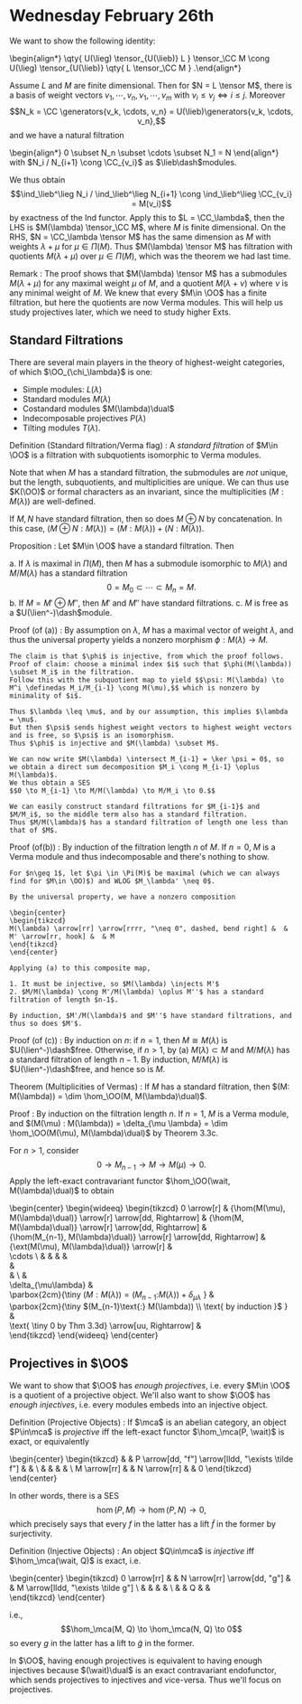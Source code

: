 # Wednesday February 26th

We want to show the following identity:

\begin{align*}
\qty{ U(\lieg) \tensor_{U(\lieb)} L } \tensor_\CC M 
\cong
U(\lieg) \tensor_{U(\lieb)} \qty{ L \tensor_\CC M  }
.\end{align*}

Assume $L$ and $M$ are finite dimensional. Then for $N = L \tensor M$, there is a basis of weight vectors $v_1, \cdots, v_n, \nu_1, \cdots, \nu_m$ with $\nu_i \leq \nu_j \iff i\leq j$.
Moreover $$N_k = \CC \generators{v_k, \cdots, v_n} = U(\lieb)\generators{v_k, \cdots, v_n},$$ and we have a natural filtration

\begin{align*}
0 \subset N_n \subset \cdots \subset N_1 = N
\end{align*}
 with $N_i / N_{i+1} \cong \CC_{v_i}$ as $\lieb\dash$modules.

 We thus obtain $$\ind_\lieb^\lieg N_i / \ind_\lieb^\lieg N_{i+1} \cong \ind_\lieb^\lieg \CC_{v_i} = M(v_i)$$ by exactness of the Ind functor.
 Apply this to $L = \CC_\lambda$, then the LHS is $M(\lambda) \tensor_\CC M$, where $M$ is finite dimensional.
 On the RHS, $N = \CC_\lambda \tensor M$ has the same dimension as $M$ with weights $\lambda + \mu$ for $\mu \in \Pi(M)$.
 Thus $M(\lambda) \tensor M$ has filtration with quotients $M(\lambda + \mu)$ over $\mu \in \Pi(M)$, which was the theorem we had last time.

 Remark
 : The proof shows that $M(\lambda) \tensor M$ has a submodules $M(\lambda + \mu)$ for any maximal weight $\mu$ of $M$, and a quotient $M(\lambda + \nu)$ where $\nu$ is any minimal weight of $M$.
  We knew that every $M\in \OO$ has a finite filtration, but here the quotients are now Verma modules.
  This will help us study projectives later, which we need to study higher Exts.

## Standard Filtrations

There are several main players in the theory of highest-weight categories, of which $\OO_{\chi_\lambda}$ is one:

- Simple modules: $L(\lambda)$
- Standard modules $M(\lambda)$
- Costandard modules $M(\lambda)\dual$
- Indecomposable projectives $P(\lambda)$
- Tilting modules $T(\lambda)$.

Definition (Standard filtration/Verma flag)
: A *standard filtration* of $M\in \OO$ is a filtration with subquotients isomorphic to Verma modules.

Note that when $M$ has a standard filtration, the submodules are *not* unique, but the length, subquotients, and multiplicities are unique.
We can thus use $K(\OO)$ or formal characters as an invariant, since the multiplicities $(M: M(\lambda))$ are well-defined.

If $M, N$ have standard filtration, then so does $M \oplus N$ by concatenation.
In this case, $(M\oplus N: M(\lambda)) = (M:M(\lambda)) + (N: M(\lambda))$.

Proposition
: Let $M\in \OO$ have a standard filtration. 
  Then

  a. If $\lambda$ is maximal in $\Pi(M)$, then $M$ has a submodule isomorphic to $M(\lambda)$ and $M/M(\lambda)$ has a standard filtration $$0 = M_0 \subset \cdots \subset M_n = M.$$
  b. If $M = M' \oplus M''$, then $M'$ and $M''$ have standard filtrations.
  c. $M$ is free as a $U(\lien^-)\dash$module.

Proof (of (a))
:   By assumption on $\lambda$, $M$ has a maximal vector of weight $\lambda$, and thus the universal property yields a nonzero morphism $\phi: M(\lambda) \to M$.
  
    The claim is that $\phi$ is injective, from which the proof follows.
    Proof of claim: choose a minimal index $i$ such that $\phi(M(\lambda)) \subset M_i$ in the filtration.
    Follow this with the subquotient map to yield $$\psi: M(\lambda) \to M^i \definedas M_i/M_{i-1} \cong M(\mu),$$ which is nonzero by minimality of $i$.

    Thus $\lambda \leq \mu$, and by our assumption, this implies $\lambda = \mu$.
    But then $\psi$ sends highest weight vectors to highest weight vectors and is free, so $\psi$ is an isomorphism.
    Thus $\phi$ is injective and $M(\lambda) \subset M$.

    We can now write $M(\lambda) \intersect M_{i-1} = \ker \psi = 0$, so we obtain a direct sum decomposition $M_i \cong M_{i-1} \oplus M(\lambda)$.
    We thus obtain a SES 
    $$0 \to M_{i-1} \to M/M(\lambda) \to M/M_i \to 0.$$

    We can easily construct standard filtrations for $M_{i-1}$ and $M/M_i$, so the middle term also has a standard filtration.
    Thus $M/M(\lambda)$ has a standard filtration of length one less than that of $M$.

Proof (of(b))
:   By induction of the filtration length $n$ of $M$. 
    If $n=0$, $M$ is a Verma module and thus indecomposable and there's nothing to show.
    
    For $n\geq 1$, let $\pi \in \Pi(M)$ be maximal (which we can always find for $M\in \OO)$) and WLOG $M_\lambda' \neq 0$.

    By the universal property, we have a nonzero composition
    
    \begin{center}
    \begin{tikzcd}
    M(\lambda) \arrow[rr] \arrow[rrrr, "\neq 0", dashed, bend right] &  & M' \arrow[rr, hook] &  & M
    \end{tikzcd}
    \end{center}

    Applying (a) to this composite map,

    1. It must be injective, so $M(\lambda) \injects M'$
    2. $M/M(\lambda) \cong M'/M(\lambda) \oplus M''$ has a standard filtration of length $n-1$.

    By induction, $M'/M(\lambda)$ and $M''$ have standard filtrations, and thus so does $M'$.

Proof (of (c))
: By induction on $n$: if $n=1$, then $M \cong M(\lambda)$ is $U(\lien^-)\dash$free.
  Otherwise, if $n > 1$, by (a) $M(\lambda) \subset M$ and $M/M(\lambda)$ has a standard filtration of length $n-1$.
  By induction, $M/M(\lambda)$ is $U(\lien^-)\dash$free, and hence so is $M$.


Theorem (Multiplicities of Vermas)
: If $M$ has a standard filtration, then $(M: M(\lambda)) = \dim \hom_\OO(M, M(\lambda)\dual)$.

Proof
: By induction on the filtration length $n$.
  If $n=1$, $M$ is a Verma module, and $(M(\mu) : M(\lambda)) = \delta_{\mu \lambda} = \dim \hom_\OO(M(\mu), M(\lambda)\dual)$ by Theorem 3.3c.
  
  For $n>1$, consider $$0 \to M_{n-1} \to M \to M(\mu) \to 0.$$
  Apply the left-exact contravariant functor $\hom_\OO(\wait, M(\lambda)\dual)$ to obtain
  
  \begin{center}
  \begin{wideeq}
    \begin{tikzcd}
0 \arrow[r]   & 
{\hom(M(\mu), M(\lambda)\dual)} \arrow[r] \arrow[dd, Rightarrow] &
{\hom(M, M(\lambda)\dual)} \arrow[r] \arrow[dd, Rightarrow]   &  
{\hom(M_{n-1}, M(\lambda)\dual)} \arrow[r] \arrow[dd, Rightarrow] &   
{\ext(M(\mu), M(\lambda)\dual)} \arrow[r]   &  
\cdots \\
& 
& 
& 
&  
&   
& \\
&  
\delta_{\mu\lambda} &  
\parbox{2cm}{\tiny $(M: M(\lambda)) = (M_{n-1}\text{:} M(\lambda)) + \delta_{\mu \lambda}$ } &  
\parbox{2cm}{\tiny $(M_{n-1}\text{:} M(\lambda)) \\ \text{ by induction }$ } &  
\text{ \tiny 0 by Thm 3.3d} \arrow[uu, Rightarrow] &  
\end{tikzcd}
\end{wideeq}
  \end{center}

## Projectives in $\OO$

We want to show that $\OO$ has *enough projectives*, i.e. every $M\in \OO$ is a quotient of a projective object.
We'll also want to show $\OO$ has *enough injectives*, i.e. every modules embeds into an injective object.

Definition (Projective Objects)
: If $\mca$ is an abelian category, an object $P\in\mca$ is *projective* iff the left-exact functor $\hom_\mca(P, \wait)$ is exact, or equivalently

  \begin{center}
  \begin{tikzcd}
              &  & P \arrow[dd, "f"] \arrow[lldd, "\exists \tilde f"] &  &   \\
              &  &                                                    &  &   \\
  M \arrow[rr] &  & N \arrow[rr]                                       &  & 0
  \end{tikzcd}
  \end{center}

  In other words, there is a SES $$\hom(P, M) \to \hom(P, N) \to 0,$$ which precisely says that every $f$ in the latter has a lift $\tilde f$ in the former by surjectivity.

Definition (Injective Objects)
: An object $Q\in\mca$ is *injective* iff $\hom_\mca(\wait, Q)$ is exact, i.e.

  \begin{center}
  \begin{tikzcd}
  0 \arrow[rr] &  & N \arrow[rr] \arrow[dd, "g"] &  & M \arrow[lldd, "\exists \tilde g"] \\
              &  &                              &  &                                    \\
              &  & Q                            &  &                                   
  \end{tikzcd}
  \end{center}

  i.e., $$\hom_\mca(M, Q) \to \hom_\mca(N, Q) \to 0$$ so every $g$ in the latter has a lift to $\tilde g$ in the former.

In $\OO$, having enough projectives is equivalent to having enough injectives because $(\wait)\dual$ is an exact contravariant endofunctor, which sends projectives to injectives and vice-versa.
Thus we'll focus on projectives.
